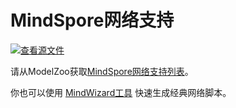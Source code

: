 # MindSpore网络支持

[![查看源文件](https://mindspore-website.obs.cn-north-4.myhuaweicloud.com/website-images/r1.7/resource/_static/logo_source.png)](https://gitee.com/mindspore/docs/blob/r1.7/docs/mindspore/source_zh_cn/note/network_list_ms.md)

请从ModelZoo获取[MindSpore网络支持列表](https://gitee.com/mindspore/models/blob/r1.7/README_CN.md#目录)。

你也可以使用 [MindWizard工具](https://gitee.com/mindspore/mindinsight/tree/r1.7/mindinsight/wizard/) 快速生成经典网络脚本。
